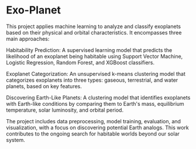 # Exo-Planet
This project applies machine learning to analyze and classify exoplanets based on their physical and orbital characteristics. It encompasses three main approaches:

Habitability Prediction: A supervised learning model that predicts the likelihood of an exoplanet being habitable using Support Vector Machine, Logistic Regression, Random Forest, and XGBoost classifiers.

Exoplanet Categorization: An unsupervised k-means clustering model that categorizes exoplanets into three types: gaseous, terrestrial, and water planets, based on key features.

Discovering Earth-Like Planets: A clustering model that identifies exoplanets with Earth-like conditions by comparing them to Earth's mass, equilibrium temperature, solar luminosity, and orbital period.

The project includes data preprocessing, model training, evaluation, and visualization, with a focus on discovering potential Earth analogs. This work contributes to the ongoing search for habitable worlds beyond our solar system.
